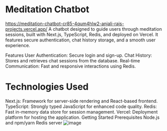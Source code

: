 # Meditation Chatbot
https://meditation-chatbot-cr85-4qum4hlw2-anjali-rajs-projects.vercel.app/
A chatbot designed to guide users through meditation sessions, built with Next.js, TypeScript, Redis, and deployed on Vercel. It features secure authentication, chat history storage, and a smooth user experience.

Features
User Authentication: Secure login and sign-up.
Chat History: Stores and retrieves chat sessions from the database.
Real-time Communication: Fast and responsive interactions using Redis.
# Technologies Used
Next.js: Framework for server-side rendering and React-based frontend.
TypeScript: Strongly typed JavaScript for enhanced code quality.
Redis: Fast in-memory data store for session management.
Vercel: Deployment platform for hosting the application.
Getting Started
Prerequisites
Node.js and npm/yarn
Redis server
![image](https://github.com/user-attachments/assets/c4368330-3748-4ac9-b400-273dcab12086)
